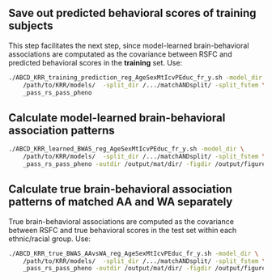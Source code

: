 ## Save out predicted behavioral scores of training subjects

This step facilitates the next step, since model-learned brain-behavioral associations are computated as the covariance between RSFC and predicted behavioral scores in the **training** set. Use:

```bash
./ABCD_KRR_training_prediction_reg_AgeSexMtIcvPEduc_fr_y.sh -model_dir \
    /path/to/KRR/models/  -split_dir /.../matchANDsplit/ -split_fstem \
    _pass_rs_pass_pheno
```

## Calculate model-learned brain-behavioral association patterns

```bash
./ABCD_KRR_learned_BWAS_reg_AgeSexMtIcvPEduc_fr_y.sh -model_dir \
    /path/to/KRR/models/  -split_dir /.../matchANDsplit/ -split_fstem \
    _pass_rs_pass_pheno -outdir /output/mat/dir/ -figdir /output/figure/dir/
```

## Calculate true brain-behavioral association patterns of matched AA and WA separately

True brain-behavioral associations are computed as the covariance between RSFC and true behavioral scores in the test set within each ethnic/racial group. Use:

```bash
./ABCD_KRR_true_BWAS_AAvsWA_reg_AgeSexMtIcvPEduc_fr_y.sh -model_dir \
    /path/to/KRR/models/  -split_dir /.../matchANDsplit/ -split_fstem \
    _pass_rs_pass_pheno -outdir /output/mat/dir/ -figdir /output/figure/dir/
```

